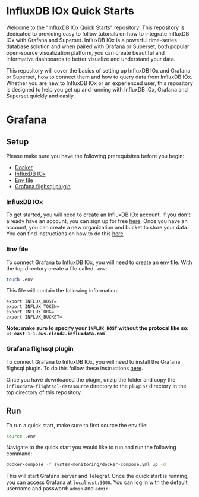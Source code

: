 # InfluxDB IOx Quick Starts
Welcome to the "InfluxDB IOx Quick Starts" repository! This repository is dedicated to providing easy to follow tutorials on how to integrate InfluxDB IOx with Grafana and Superset. InfluxDB IOx is a powerful time-series database solution and when paired with Grafana or Superset, both popular open-source visualization platform, you can create beautiful and informative dashboards to better visualize and understand your data.

This repository will cover the basics of setting up InfluxDB IOx and Grafana or Superset, how to connect them and how to query data from InfluxDB IOx. Whether you are new to InfluxDB IOx or an experienced user, this repository is designed to help you get up and running with InfluxDB IOx, Grafana and Superset quickly and easily.

# Grafana

## Setup
Please make sure you have the following prerequisites before you begin:
- [Docker](https://docs.docker.com/get-docker/)
- [InfluxDB IOx](https://github.com/InfluxCommunity/InfluxDB-IOx-Quick-Starts#influxdb-iox)
- [Env file](https://github.com/InfluxCommunity/InfluxDB-IOx-Quick-Starts#env-file)
- [Grafana flighsql plugin](https://github.com/InfluxCommunity/InfluxDB-IOx-Quick-Starts#grafana-flighsql-plugin)

### InfluxDB IOx
To get started, you will need to create an InfluxDB IOx account. If you don't already have an account, you can sign up for free [here](https://cloud2.influxdata.com/signup). Once you have an account, you can create a new organization and bucket to store your data. You can find instructions on how to do this [here](https://docs.influxdata.com/influxdb/cloud/organizations/buckets/create-bucket/).

### Env file
To connect Grafana to InfluxDB IOx, you will need to create an env file. With the top directory create a file called `.env`:
```bash
touch .env
```
This file will contain the following information:
```
export INFLUX_HOST=
export INFLUX_TOKEN=
export INFLUX_ORG=
export INFLUX_BUCKET=
```
**Note: make sure to specify your `INFLUX_HOST` without the protocal like so: `us-east-1-1.aws.cloud2.influxdata.com`**

### Grafana flighsql plugin
To connect Grafana to InfluxDB IOx, you will need to install the Grafana flighsql plugin. To do this follow these instructions [here](https://docs.influxdata.com/influxdb/cloud-iox/visualize-data/grafana/).

Once you have downloaded the plugin, unzip the folder and copy the `influxdata-flightsql-datasource` directory to the `plugins` directory in the top directory of this repository.

## Run
To run a quick start, make sure to first source the env file:
```bash
source .env
```
Navigate to the quick start you would like to run and run the following command:
```bash
docker-compose -f system-monitoring/docker-compose.yml up -d
```
This will start Grafana server and Telegraf. Once the quick start is running, you can access Grafana at `localhost:3000`. You can log in with the default username and password: `admin` and `admin`.